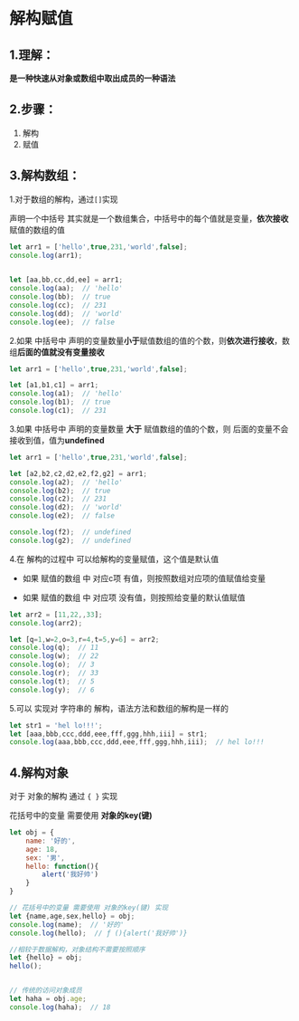 # **解构赋值**

## **1.理解：**

**是一种快速从对象或数组中取出成员的一种语法**

## **2.步骤：**

1. 解构
2. 赋值

## **3.解构数组：**

1.对于数组的解构，通过`[]`实现

声明一个中括号 其实就是一个数组集合，中括号中的每个值就是变量，**依次接收** 赋值的数组的值

 ```js
 let arr1 = ['hello',true,231,'world',false];
 console.log(arr1);
    
 
 let [aa,bb,cc,dd,ee] = arr1;
 console.log(aa);  // 'hello'
 console.log(bb);  // true
 console.log(cc);  // 231
 console.log(dd);  // 'world'
 console.log(ee);  // false
 ```

 2.如果 中括号中 声明的变量数量**小于**赋值数组的值的个数，则**依次进行接收**，数组**后面的值就没有变量接收**

```js
let arr1 = ['hello',true,231,'world',false];

let [a1,b1,c1] = arr1;
console.log(a1);  // 'hello'
console.log(b1);  // true
console.log(c1);  // 231
```

 3.如果 中括号中 声明的变量数量 **大于** 赋值数组的值的个数，则 后面的变量不会接收到值，值为**undefined**

 ```js
 let arr1 = ['hello',true,231,'world',false];
 
 let [a2,b2,c2,d2,e2,f2,g2] = arr1;
 console.log(a2);  // 'hello'
 console.log(b2);  // true
 console.log(c2);  // 231
 console.log(d2);  // 'world'
 console.log(e2);  // false
 
 console.log(f2);  // undefined
 console.log(g2);  // undefined
 ```

 4.在 解构的过程中 可以给解构的变量赋值，这个值是默认值

-  如果 赋值的数组 中 对应c项 有值，则按照数组对应项的值赋值给变量

-  如果 赋值的数组 中 对应项 没有值，则按照给变量的默认值赋值

 ```js
 let arr2 = [11,22,,33];
 console.log(arr2);
 
 let [q=1,w=2,o=3,r=4,t=5,y=6] = arr2;
 console.log(q);  // 11
 console.log(w);  // 22
 console.log(o);  // 3
 console.log(r);  // 33
 console.log(t);  // 5
 console.log(y);  // 6
 ```

5.可以 实现对 字符串的 解构，语法方法和数组的解构是一样的

 ```js
 let str1 = 'hel lo!!!';
 let [aaa,bbb,ccc,ddd,eee,fff,ggg,hhh,iii] = str1;
 console.log(aaa,bbb,ccc,ddd,eee,fff,ggg,hhh,iii);	// hel lo!!!
 ```

 

## 4.解构对象

对于 对象的解构  通过  `{ }` 实现

花括号中的变量 需要使用 **对象的key(键)** 

```js
let obj = {
    name: '好的',
    age: 18,
    sex: '男',
    hello: function(){
        alert('我好帅')
    }
}

// 花括号中的变量 需要使用 对象的key(键) 实现
let {name,age,sex,hello} = obj;
console.log(name);  // '好的'
console.log(hello);  // ƒ (){alert('我好帅')}

//相较于数据解构，对象结构不需要按照顺序
let {hello} = obj;
hello();


// 传统的访问对象成员
let haha = obj.age;
console.log(haha);  // 18
```

